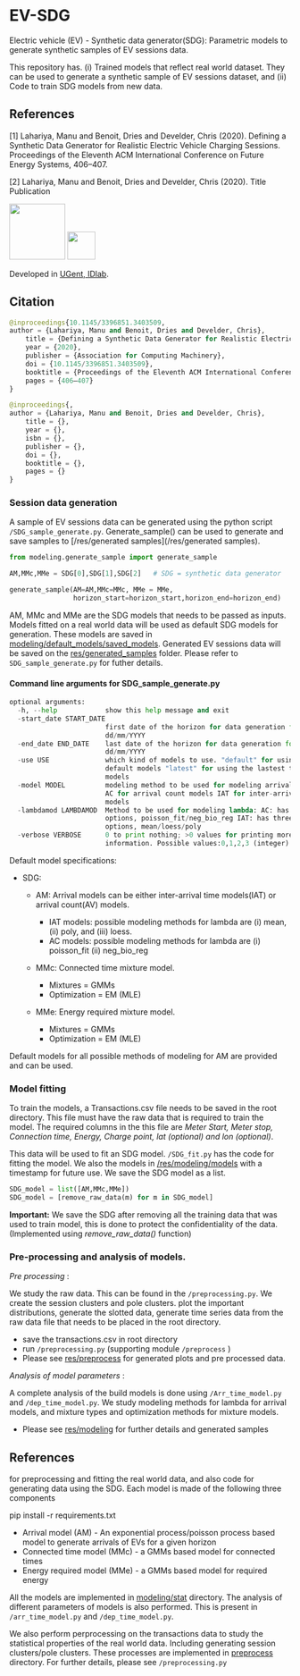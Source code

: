 # EV-SDG
Electric vehicle (EV) - Synthetic data generator(SDG): Parametric models to generate synthetic samples of EV sessions data.
 
This repository has.
(i) Trained models that reflect real world dataset. They can be used to generate a synthetic sample of EV sessions dataset, and
(ii) Code to train SDG models from new data.

## References
<a id="1">[1]</a> 
Lahariya, Manu and Benoit, Dries and Develder, Chris (2020). 
Defining a Synthetic Data Generator for Realistic Electric Vehicle Charging Sessions. 
Proceedings of the Eleventh ACM International Conference on Future Energy Systems, 406–407.

<a id="1">[2]</a> 
Lahariya, Manu and Benoit, Dries and Develder, Chris (2020). 
Title
Publication

<img src="https://idlab.technology/assets/img/logo.jpg" width="100">
<img src="https://styleguide.ugent.be/files/uploads/logo_UGent_EN_RGB_2400_kleur_witbg.png" width="50">

Developed in [UGent, IDlab](https://www.ugent.be/ea/idlab/en). 


## Citation
```python
@inproceedings{10.1145/3396851.3403509,
author = {Lahariya, Manu and Benoit, Dries and Develder, Chris},
    title = {Defining a Synthetic Data Generator for Realistic Electric Vehicle Charging Sessions},
    year = {2020},
    publisher = {Association for Computing Machinery},
    doi = {10.1145/3396851.3403509},
    booktitle = {Proceedings of the Eleventh ACM International Conference on Future Energy Systems},
    pages = {406–407}
}

@inproceedings{,
author = {Lahariya, Manu and Benoit, Dries and Develder, Chris},
    title = {},
    year = {},
    isbn = {},
    publisher = {},
    doi = {},
    booktitle = {},
    pages = {}
}
```




### Session data generation
A sample of EV sessions data can be generated using the python script `/SDG_sample_generate.py`. Generate_sample() can be used 
to generate and save samples to [/res/generated samples](/res/generated samples). 


```python
from modeling.generate_sample import generate_sample

AM,MMc,MMe = SDG[0],SDG[1],SDG[2]   # SDG = synthetic data generator

generate_sample(AM=AM,MMc=MMc, MMe = MMe,
                horizon_start=horizon_start,horizon_end=horizon_end)
```

AM, MMc and MMe are the SDG models that needs to be passed as inputs. 
Models fitted on a real world data will be used as default SDG models for generation.
These models are saved in [modeling/default_models/saved_models]([modeling/default_models/saved_models]). 
Generated EV sessions data will be saved on the [res/generated_samples]([res/generated_samples]) folder. Please refer to  `SDG_sample_generate.py` for futher details. 

#### Command line arguments for SDG_sample_generate.py

```python
optional arguments:
  -h, --help            show this help message and exit
  -start_date START_DATE
                        first date of the horizon for data generation format:
                        dd/mm/YYYY
  -end_date END_DATE    last date of the horizon for data generation format:
                        dd/mm/YYYY
  -use USE              which kind of models to use. "default" for using the
                        default models "latest" for using the lastest trained
                        models
  -model MODEL          modeling method to be used for modeling arrival times:
                        AC for arrival count models IAT for inter-arrival time
                        models
  -lambdamod LAMBDAMOD  Method to be used for modeling lambda: AC: has two
                        options, poisson_fit/neg_bio_reg IAT: has three
                        options, mean/loess/poly
  -verbose VERBOSE      0 to print nothing; >0 values for printing more
                        information. Possible values:0,1,2,3 (integer)

```


Default model specifications:

* SDG:
    * AM: Arrival models can be either inter-arrival time models(IAT) or arrival count(AV) models.
        * IAT models: possible modeling methods for lambda are (i) mean, (ii) poly, and (iii) loess.
        * AC models: possible modeling methods for lambda are (i) poisson_fit (ii) neg_bio_reg
        
    * MMc: Connected time mixture model.
        * Mixtures = GMMs
        * Optimization = EM (MLE)
    * MMe: Energy required mixture model.
        * Mixtures = GMMs
        * Optimization = EM (MLE)

Default models for all possible methods of modeling for AM are provided and can be used.

### Model fitting

To train the models, a Transactions.csv file needs to be saved in the 
root directory. This file must have the raw data that is required to train the model.
The required columns in the this file are *Meter Start, Meter stop, Connection time, Energy, Charge point, lat (optional) and lon (optional)*.

This data will be used to fit an SDG model. `/SDG_fit.py` has the code for fitting the model.
We also the models in [/res/modeling/models](/res/modeling/models) with a timestamp for future use. We save 
the SDG model as a list. 

```python
SDG_model = list([AM,MMc,MMe])
SDG_model = [remove_raw_data(m) for m in SDG_model]
```

**Important:** We save the SDG after removing all the training data that was used to train model,
this is done to protect the confidentiality of the data. (Implemented using *remove_raw_data()* function)


### Pre-processing and analysis of models.

*Pre processing* : 

We study the raw data. This can be found in the `/preprocessing.py`. We create
the session clusters and pole clusters. plot the important distributions, generate the slotted data,
generate time series data from the raw data file that needs to be placed in the root directory. 

* save the transactions.csv in root directory
* run `/preprocessing.py` (supporting module `/preprocess` )
* Please see [res/preprocess](res/preprocess) for generated plots and pre processed data.
 
*Analysis of model parameters* :

A complete analysis of the build models is done using `/Arr_time_model.py` and
`/dep_time_model.py`. We study modeling methods for lambda for arrival models, and
mixture types and optimization methods for mixture models.

* Please see [res/modeling](res/modeling) for further details and generated samples



## References 


 
for preprocessing and fitting the real world data, and also code for generating data using the SDG.  Each model is made 
of the following three components

pip install -r requirements.txt

* Arrival model (AM) - An exponential process/poisson process based model
to generate arrivals of EVs for a given horizon
* Connected time model (MMc)  - a GMMs based model for connected times
* Energy required model (MMe) - a GMMs based model for required energy

All the models are implemented in [modeling/stat](modeling/stat) directory. 
The analysis of different parameters of models is also performed. This is present in 
`/arr_time_model.py` and `/dep_time_model.py`.

We also perform perprocessing on the transactions data to study the statistical 
properties of the real world data. Including generating session clusters/pole clusters.
These processes are implemented in [preprocess](preprocess) directory.
For further details, please see `/preprocessing.py`

 